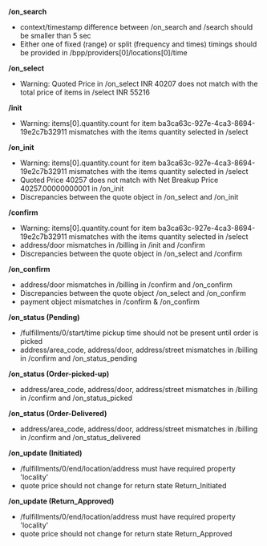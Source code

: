 **/on_search**
- context/timestamp difference between /on_search and /search should be smaller than 5 sec
- Either one of fixed (range) or split (frequency and times) timings should be provided in /bpp/providers[0]/locations[0]/time

**/on_select**
- Warning: Quoted Price in /on_select INR 40207 does not match with the total price of items in /select INR 55216

**/init**
- Warning: items[0].quantity.count for item ba3ca63c-927e-4ca3-8694-19e2c7b32911 mismatches with the items quantity selected in /select

**/on_init**
- Warning: items[0].quantity.count for item ba3ca63c-927e-4ca3-8694-19e2c7b32911 mismatches with the items quantity selected in /select
- Quoted Price 40257 does not match with Net Breakup Price 40257.00000000001 in /on_init
- Discrepancies between the quote object in /on_select and /on_init

**/confirm**
- Warning: items[0].quantity.count for item ba3ca63c-927e-4ca3-8694-19e2c7b32911 mismatches with the items quantity selected in /select
- address/door mismatches in /billing in /init and /confirm
- Discrepancies between the quote object in /on_select and /confirm

**/on_confirm**
- address/door mismatches in /billing in /confirm and /on_confirm
- Discrepancies between the quote object /on_select and /on_confirm
- payment object mismatches in /confirm & /on_confirm

**/on_status (Pending)**
- /fulfillments/0/start/time pickup time should not be present until order is picked
- address/area_code, address/door, address/street mismatches in /billing in /confirm and /on_status_pending

**/on_status (Order-picked-up)**
- address/area_code, address/door, address/street mismatches in /billing in /confirm and /on_status_picked

**/on_status (Order-Delivered)**
- address/area_code, address/door, address/street mismatches in /billing in /confirm and /on_status_delivered

**/on_update (Initiated)**
- /fulfillments/0/end/location/address must have required property 'locality'
- quote price should not change for return state Return_Initiated

**/on_update (Return_Approved)**
- /fulfillments/0/end/location/address must have required property 'locality'
- quote price should not change for return state Return_Approved

